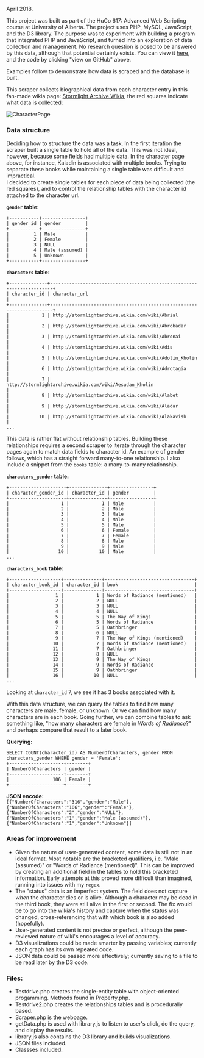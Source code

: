 April 2018.

This project was built as part of the HuCo 617: Advanced Web Scripting course at University of Alberta. The project uses PHP, MySQL, JavaScript, and the D3 library. The purpose was to experiment with building a program that integrated PHP and JavaScript, and turned into an exploration of data collection and management. No research question is posed to be answered by this data, although that potential certainly exists. You can view it [here](http://hucodev.artsrn.ualberta.ca/oliver2/scraper/scraper.php), and the code by clicking "view on GitHub" above.    

Examples follow to demonstrate how data is scraped and the database is built.  

This scraper collects biographical data from each character entry in this fan-made wikia page: [Stormlight Archive Wikia](http://stormlightarchive.wikia.com/wiki/Category:Characters), the red squares indicate what data is collected: 

![CharacterPage](https://k-j-oliver.github.io/StormlightArchiveScraper/CharacterPage.png)  

### Data structure
Deciding how to structure the data was a task. In the first iteration the scraper built a single table to hold all of the data. This was not ideal, however, because some fields had multiple data. In the character page above, for instance, Kaladin is associated with multiple books. Trying to separate these books while maintaining a single table was difficult and impractical.  
I decided to create single tables for each piece of data being collected (the red squares), and to control the relationship tables with the character id attached to the character url. 

__`gender` table:__  
```
+-----------+----------------+  
| gender_id | gender         |  
+-----------+----------------+  
|         1 | Male           |  
|         2 | Female         |  
|         3 | NULL           |  
|         4 | Male (assumed) |  
|         5 | Unknown        |  
+-----------+----------------+
```
__`characters` table:__  
```
+--------------+-----------------------------------------------------------------------+
| character_id | character_url                                                         |
+--------------+-----------------------------------------------------------------------+
|            1 | http://stormlightarchive.wikia.com/wiki/Abrial                        |
|            2 | http://stormlightarchive.wikia.com/wiki/Abrobadar                     |
|            3 | http://stormlightarchive.wikia.com/wiki/Abronai                       |
|            4 | http://stormlightarchive.wikia.com/wiki/Adis                          |
|            5 | http://stormlightarchive.wikia.com/wiki/Adolin_Kholin                 |
|            6 | http://stormlightarchive.wikia.com/wiki/Adrotagia                     |
|            7 | http://stormlightarchive.wikia.com/wiki/Aesudan_Kholin                |
|            8 | http://stormlightarchive.wikia.com/wiki/Alabet                        |
|            9 | http://stormlightarchive.wikia.com/wiki/Aladar                        |
|           10 | http://stormlightarchive.wikia.com/wiki/Alakavish                     | 
...
```
This data is rather flat without relationship tables. Building these relationships requires a second scraper to iterate through the character pages again to match data fields to character id. An example of gender follows, which has a straight forward many-to-one relationship. I also include a snippet from the `books` table: a many-to-many relationship.  

__`characters_gender` table:__
```
+---------------------+--------------+----------------+
| character_gender_id | character_id | gender         |
+---------------------+--------------+----------------+
|                   1 |            1 | Male           |
|                   2 |            2 | Male           |
|                   3 |            3 | Male           |
|                   4 |            4 | Male           |
|                   5 |            5 | Male           |
|                   6 |            6 | Female         |
|                   7 |            7 | Female         |
|                   8 |            8 | Male           |
|                   9 |            9 | Male           |
|                  10 |           10 | Male           |
...
```
__`characters_book` table:__  
```
+-------------------+--------------+---------------------------------+
| character_book_id | character_id | book                            |
+-------------------+--------------+---------------------------------+
|                 1 |            1 | Words of Radiance (mentioned)   |
|                 2 |            2 | NULL                            |
|                 3 |            3 | NULL                            |
|                 4 |            4 | NULL                            |
|                 5 |            5 | The Way of Kings                |
|                 6 |            5 | Words of Radiance               |
|                 7 |            5 | Oathbringer                     |
|                 8 |            6 | NULL                            |
|                 9 |            7 | The Way of Kings (mentioned)    |
|                10 |            7 | Words of Radiance (mentioned)   |
|                11 |            7 | Oathbringer                     |
|                12 |            8 | NULL                            |
|                13 |            9 | The Way of Kings                |
|                14 |            9 | Words of Radiance               |
|                15 |            9 | Oathbringer                     |
|                16 |           10 | NULL                            |
...
```
Looking at `character_id` 7, we see it has 3 books associated with it.  

With this data structure, we can query the tables to find how many characters are male, female, or unknown. Or we can find how many characters are in each book. Going further, we can combine tables to ask something like, "how many characters are female in _Words of Radiance_?" and perhaps compare that result to a later book.  

__Querying:__ 
```
SELECT COUNT(character_id) AS NumberOfCharacters, gender FROM characters_gender WHERE gender = 'Female';
+--------------------+--------+
| NumberOfCharacters | gender |
+--------------------+--------+
|                106 | Female |
+--------------------+--------+
```

__JSON encode:__  
`[{"NumberOfCharacters":"316","gender":"Male"},{"NumberOfCharacters":"106","gender":"Female"},{"NumberOfCharacters":"2","gender":"NULL"},{"NumberOfCharacters":"1","gender":"Male (assumed)"},{"NumberOfCharacters":"1","gender":"Unknown"}]`

### Areas for improvement
- Given the nature of user-generated content, some data is still not in an ideal format. Most notable are the bracketed qualifiers, i.e. "Male (assumed)" or "Words of Radiance (mentioned)". This can be improved by creating an additional field in the tables to hold this bracketed information. Early attempts at this proved more difficult than imagined, running into issues with my `regex`. 
- The "status" data is an imperfect system. The field does not capture _when_ the character dies or is alive. Although a character may be dead in the third book, they were still alive in the first or second. The fix would be to go into the wikia's history and capture when the status was changed, cross-referencing that with which book is also added (hopefully). 
- User-generated content is not precise or perfect, although the peer-reviewed nature of wiki's encourages a level of accuracy. 
- D3 visualizations could be made smarter by passing variables; currently each graph has its own repeated code. 
- JSON data could be passed more effectively; currently saving to a file to be read later by the D3 code.

### Files:
- Testdrive.php creates the single-entity table with object-oriented progamming. Methods found in Property.php.  
- Testdrive2.php creates the relationships tables and is procedurally based.  
- Scraper.php is the webpage.  
- getData.php is used with library.js to listen to user's click, do the query, and display the results.  
- library.js also contains the D3 library and builds visualizations.  
- JSON files included.  
- Classses included. 
